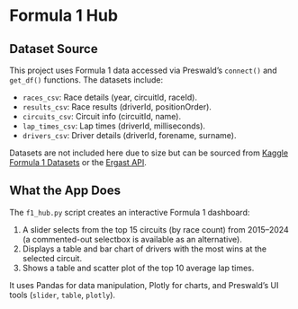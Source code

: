 # Formula 1 Hub

## Dataset Source
This project uses Formula 1 data accessed via Preswald’s `connect()` and `get_df()` functions. The datasets include:
- `races_csv`: Race details (year, circuitId, raceId).
- `results_csv`: Race results (driverId, positionOrder).
- `circuits_csv`: Circuit info (circuitId, name).
- `lap_times_csv`: Lap times (driverId, milliseconds).
- `drivers_csv`: Driver details (driverId, forename, surname).

Datasets are not included here due to size but can be sourced from [Kaggle Formula 1 Datasets](https://www.kaggle.com/datasets/rohanrao/formula-1-world-championship-1950-2020) or the [Ergast API](http://ergast.com/mrd/).

## What the App Does
The `f1_hub.py` script creates an interactive Formula 1 dashboard:
1. A slider selects from the top 15 circuits (by race count) from 2015–2024 (a commented-out selectbox is available as an alternative).
2. Displays a table and bar chart of drivers with the most wins at the selected circuit.
3. Shows a table and scatter plot of the top 10 average lap times.

It uses Pandas for data manipulation, Plotly for charts, and Preswald’s UI tools (`slider`, `table`, `plotly`).